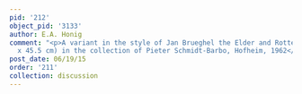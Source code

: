 ```yaml
---
pid: '212'
object_pid: '3133'
author: E.A. Honig
comment: "<p>A variant in the style of Jan Brueghel the Elder and Rottenhammer (50
  x 45.5 cm) in the collection of Pieter Schmidt-Barbo, Hofheim, 1962</p>\n"
post_date: 06/19/15
order: '211'
collection: discussion
---
```

